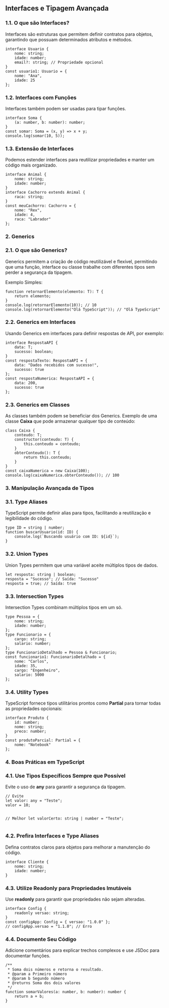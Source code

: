 <h2>Interfaces e Tipagem Avançada</h2>

<h3>1.1. O que são Interfaces?</h3>
<p>Interfaces são estruturas que permitem definir contratos para objetos, garantindo que possuam determinados atributos e métodos.</p>
<pre><code>interface Usuario {
    nome: string;
    idade: number;
    email?: string; // Propriedade opcional
}
const usuario1: Usuario = {
    nome: "Ana",
    idade: 25
};</code></pre>

<h3>1.2. Interfaces com Funções</h3>
<p>Interfaces também podem ser usadas para tipar funções.</p>
<pre><code>interface Soma {
    (a: number, b: number): number;
}
const somar: Soma = (x, y) => x + y;
console.log(somar(10, 5));</code></pre>

<h3>1.3. Extensão de Interfaces</h3>
<p>Podemos estender interfaces para reutilizar propriedades e manter um código mais organizado.</p>
<pre><code>interface Animal {
    nome: string;
    idade: number;
}
interface Cachorro extends Animal {
    raca: string;
}
const meuCachorro: Cachorro = {
    nome: "Rex",
    idade: 4,
    raca: "Labrador"
};</code></pre>

<h3>2. Generics</h3>

<h3>2.1. O que são Generics?</h3>
<p>Generics permitem a criação de código reutilizável e flexível, permitindo que uma função, interface ou classe trabalhe com diferentes tipos sem perder a segurança da tipagem.</p>
<p>Exemplo Simples:</p>
<pre><code>function retornarElemento<T>(elemento: T): T {
    return elemento;
}
console.log(retornarElemento<number>(10)); // 10
console.log(retornarElemento<string>("Olá TypeScript")); // "Olá TypeScript"</code></pre>

<h3>2.2. Generics em Interfaces</h3>
<p>Usando Generics em interfaces para definir respostas de API, por exemplo:</p>
<pre><code>interface RespostaAPI<T> {
    data: T;
    sucesso: boolean;
}
const respostaTexto: RespostaAPI<string> = {
    data: "Dados recebidos com sucesso!",
    sucesso: true
};
const respostaNumerica: RespostaAPI<number> = {
    data: 200,
    sucesso: true
};</code></pre>

<h3>2.3. Generics em Classes</h3>
<p>As classes também podem se beneficiar dos Generics. Exemplo de uma classe <strong>Caixa</strong> que pode armazenar qualquer tipo de conteúdo:</p>
<pre><code>class Caixa<T> {
    conteudo: T;
    constructor(conteudo: T) {
        this.conteudo = conteudo;
    }
    obterConteudo(): T {
        return this.conteudo;
    }
}
const caixaNumerica = new Caixa<number>(100);
console.log(caixaNumerica.obterConteudo()); // 100</code></pre>

<h3>3. Manipulação Avançada de Tipos</h3>

<h3>3.1. Type Aliases</h3>
<p>TypeScript permite definir alias para tipos, facilitando a reutilização e legibilidade do código.</p>
<pre><code>type ID = string | number;
function buscarUsuario(id: ID) {
    console.log(`Buscando usuário com ID: ${id}`);
}</code></pre>

<h3>3.2. Union Types</h3>
<p>Union Types permitem que uma variável aceite múltiplos tipos de dados.</p>
<pre><code>let resposta: string | boolean;
resposta = "Sucesso"; // Saída: "Sucesso"
resposta = true; // Saída: true</code></pre>

<h3>3.3. Intersection Types</h3>
<p>Intersection Types combinam múltiplos tipos em um só.</p>
<pre><code>type Pessoa = {
    nome: string;
    idade: number;
};
type Funcionario = {
    cargo: string;
    salario: number;
};
type FuncionarioDetalhado = Pessoa & Funcionario;
const funcionario1: FuncionarioDetalhado = {
    nome: "Carlos",
    idade: 35,
    cargo: "Engenheiro",
    salario: 5000
};</code></pre>

<h3>3.4. Utility Types</h3>
<p>TypeScript fornece tipos utilitários prontos como <strong>Partial<T></strong> para tornar todas as propriedades opcionais:</p>
<pre><code>interface Produto {
    id: number;
    nome: string;
    preco: number;
}
const produtoParcial: Partial<Produto> = {
    nome: "Notebook"
};</code></pre>

<h3>4. Boas Práticas em TypeScript</h3>

<h3>4.1. Use Tipos Específicos Sempre que Possível</h3>
<p>Evite o uso de <strong>any</strong> para garantir a segurança da tipagem.</p>
<pre><code>// Evite
let valor: any = "Teste";
valor = 10;

// Melhor
let valorCerto: string | number = "Teste";</code></pre>

<h3>4.2. Prefira Interfaces e Type Aliases</h3>
<p>Defina contratos claros para objetos para melhorar a manutenção do código.</p>
<pre><code>interface Cliente {
    nome: string;
    idade: number;
}</code></pre>

<h3>4.3. Utilize Readonly para Propriedades Imutáveis</h3>
<p>Use <strong>readonly</strong> para garantir que propriedades não sejam alteradas.</p>
<pre><code>interface Config {
    readonly versao: string;
}
const configApp: Config = { versao: "1.0.0" };
// configApp.versao = "1.1.0"; // Erro</code></pre>

<h3>4.4. Documente Seu Código</h3>
<p>Adicione comentários para explicar trechos complexos e use JSDoc para documentar funções.</p>
<pre><code>/**
 * Soma dois números e retorna o resultado.
 * @param a Primeiro número
 * @param b Segundo número
 * @returns Soma dos dois valores
 */
function somarValores(a: number, b: number): number {
    return a + b;
}</code></pre>

